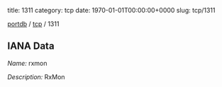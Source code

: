 title: 1311
category: tcp
date: 1970-01-01T00:00:00+0000
slug: tcp/1311

[portdb](/) / [tcp](/category/tcp.html) / 1311


## IANA Data

_Name:_ rxmon

_Description:_ RxMon

